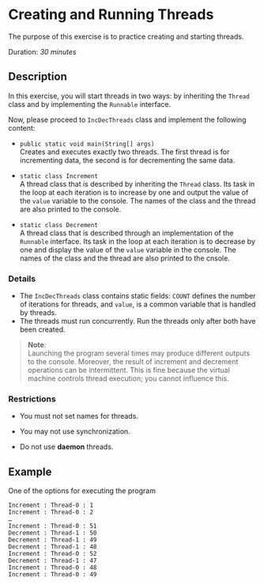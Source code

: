 # Creating and Running Threads

The purpose of this exercise is to practice creating and starting threads.  

Duration: _30 minutes_

## Description

In this exercise, you will start threads in two ways: by inheriting the 
`Thread` class and by implementing the `Runnable` interface.

Now, please proceed to `IncDecThreads` class and implement the following content:
* `public static void main(String[] args)` \
  Creates and executes exactly two threads. The first thread is for incrementing data, the second is for decrementing the same data.


* `static class Increment` \
  A thread class that is described by inheriting the `Thread` class. Its task in the loop at each iteration is to increase by one and output the value of the `value` variable to the console. The names of the class and the thread are also printed to the console.

* `static class Decrement ` \
 A thread class that is described through an implementation of the `Runnable` interface. Its task in the loop at each iteration is to decrease by one and display the value of the `value` variable in the console. The names of the class and the thread are also printed to the cnsole.

### Details

* 	The `IncDecThreads` class contains  static fields:  `COUNT` defines the number of iterations for threads, and `value`, is a common variable that is handled by threads.
* The threads must run concurrently. Run the threads only after both have been created.


> **Note**: \
> Launching the program several times may produce different outputs to the console. Moreover, the result of increment and decrement operations can be intermittent. This is fine because the virtual machine controls thread execution; you cannot influence this.

### Restrictions

*	You must not set names for threads.
*	You may not use synchronization.

* Do not use __daemon__ threads.

## Example

One of the options for executing the program
```
Increment : Thread-0 : 1
Increment : Thread-0 : 2
…
Increment : Thread-0 : 51
Decrement : Thread-1 : 50
Decrement : Thread-1 : 49
Decrement : Thread-1 : 48
Increment : Thread-0 : 52
Decrement : Thread-1 : 47
Increment : Thread-0 : 48
Increment : Thread-0 : 49
```
